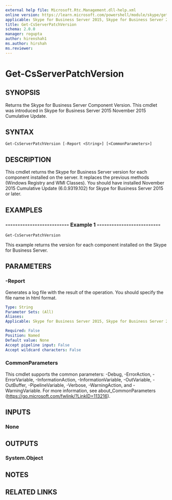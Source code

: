 ```yaml
---
external help file: Microsoft.Rtc.Management.dll-help.xml
online version: https://learn.microsoft.com/powershell/module/skype/get-csserverpatchversion
applicable: Skype for Business Server 2015, Skype for Business Server 2019
title: Get-CsServerPatchVersion
schema: 2.0.0
manager: rogupta
author: hirenshah1
ms.author: hirshah
ms.reviewer:
---
```


# Get-CsServerPatchVersion

## SYNOPSIS
Returns the Skype for Business Server Component Version. This cmdlet was introduced in Skype for Business Server 2015 November 2015 Cumulative Update.

## SYNTAX

```
Get-CsServerPatchVersion [-Report <String>] [<CommonParameters>]
```

## DESCRIPTION
This cmdlet returns the Skype for Business Server version for each component installed on the server. It replaces the previous methods (Windows Registry and WMI Classes). 
You should have installed November 2015 Cumulative Update (6.0.9319.102) for Skype for Business Server 2015 or later.

## EXAMPLES

### -------------------------- Example 1 --------------------------
```
Get-CsServerPatchVersion
```

This example returns the version for each component installed on the Skype for Business Server.


## PARAMETERS

### -Report
Generates a log file with the result of the operation. You should specify the file name in html format.

```yaml
Type: String
Parameter Sets: (All)
Aliases: 
Applicable: Skype for Business Server 2015, Skype for Business Server 2019

Required: False
Position: Named
Default value: None
Accept pipeline input: False
Accept wildcard characters: False
```

### CommonParameters
This cmdlet supports the common parameters: -Debug, -ErrorAction, -ErrorVariable, -InformationAction, -InformationVariable, -OutVariable, -OutBuffer, -PipelineVariable, -Verbose, -WarningAction, and -WarningVariable. For more information, see about_CommonParameters (https://go.microsoft.com/fwlink/?LinkID=113216).

## INPUTS

### None

## OUTPUTS

### System.Object

## NOTES

## RELATED LINKS
